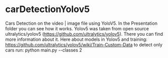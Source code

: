 # carDetectionYolov5
Cars Detection  on the video | image file using YoloV5. 
In the Presentation folder you can see how it works.
Yolov5 was taken from open source ultralytics/yolov5 (https://github.com/ultralytics/yolov5). There you can find more information about it.
Here about models in Yolov5 and training: https://github.com/ultralytics/yolov5/wiki/Train-Custom-Data
to detect only cars run: python main.py --classes 2
